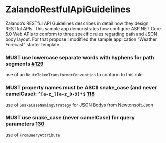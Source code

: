 # ZalandoRestfulApiGuidelines

Zalando’s RESTful API Guidelines describes in detail how they design RESTful APIs. This sample app  demonstrates how configure ASP.NET Core 5.0 Web APIs to conform to three specific rules regarding path and JSON body layout. For that propose I modified the sample application “Weather Forecast” starter template.


### MUST use lowercase separate words with hyphens for path segments [#129](https://opensource.zalando.com/restful-api-guidelines/#129)
use of an `RouteTokenTransformerConvention` to conform to this rule.


### MUST property names must be ASCII snake_case (and never camelCase): `^[a-z_][a-z_0-9]*$` [118](https://opensource.zalando.com/restful-api-guidelines/#118)
use of `SnakeCaseNamingStrategy` for JSON Bodys from Newtonsoft.Json


### MUST use snake_case (never camelCase) for query parameters [130](https://opensource.zalando.com/restful-api-guidelines/#130)
use of `FromQueryAttribute`
